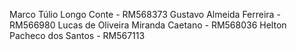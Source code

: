 Marco Túlio Longo Conte - RM568373
Gustavo Almeida Ferreira - RM566980
Lucas de Oliveira Miranda Caetano - RM568036
Helton Pacheco dos Santos - RM567113
